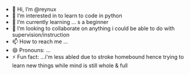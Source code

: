- 👋 Hi, I’m @reynux
- 👀 I’m interested in to learn to code in python
- 🌱 I’m currently learning ... s a beginner
- 💞️ I’m looking to collaborate on anything i could be able to do with supervision/instruction
- 📫 How to reach me ...
- 😄 Pronouns: ...
- ⚡ Fun fact: ...i'm less abled due to stroke homebound hence trying to learn new things while mind is still whole & full

<!---
reynux/reynux is a ✨ special ✨ repository because its `README.md` (this file) appears on your GitHub profile.
You can click the Preview link to take a look at your changes.
--->
